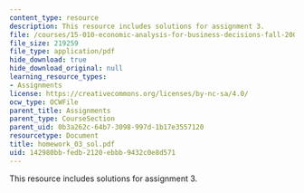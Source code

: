 ```yaml
---
content_type: resource
description: This resource includes solutions for assignment 3.
file: /courses/15-010-economic-analysis-for-business-decisions-fall-2004/142980bbfedb2120ebbb9432c0e8d571_homework_03_sol.pdf
file_size: 219259
file_type: application/pdf
hide_download: true
hide_download_original: null
learning_resource_types:
- Assignments
license: https://creativecommons.org/licenses/by-nc-sa/4.0/
ocw_type: OCWFile
parent_title: Assignments
parent_type: CourseSection
parent_uid: 0b3a262c-64b7-3098-997d-1b17e3557120
resourcetype: Document
title: homework_03_sol.pdf
uid: 142980bb-fedb-2120-ebbb-9432c0e8d571
---
```

This resource includes solutions for assignment 3.